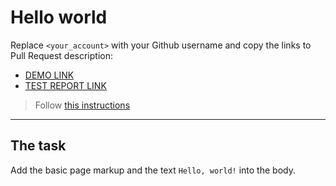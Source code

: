 # Hello world
Replace `<your_account>` with your Github username and copy the links to Pull Request description:
- [DEMO LINK](https://andreisuc.github.io/layout_hello-world/)
- [TEST REPORT LINK](https://andreisuc.github.io/layout_hello-world/report/html_report/)

> Follow [this instructions](https://mate-academy.github.io/layout_task-guideline/#how-to-solve-the-layout-tasks-on-github)
___

## The task
Add the basic page markup and the text `Hello, world!` into the body.
